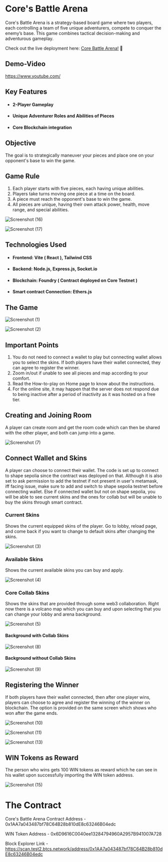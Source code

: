 # Core's Battle Arena
Core's Battle Arena is a strategy-based board game where two players, each controlling a team of five unique adventurers, compete to conquer the enemy’s base. This game combines tactical decision-making and adventurous gameplay.

Check out the live deployment here: [Core Battle Arena!](https://core-battle-arena.vercel.app/) 🚀

## Demo-Video
https://www.youtube.com/

## Key Features
* ####  2-Player Gameplay
* ####  Unique Adventurer Roles and Abilities of Pieces
* ####  Core Blockchain integration

## Objective
The goal is to strategically maneuver your pieces and place one on your opponent's base to win the game.

## Game Rule
1. Each player starts with five pieces, each having unique abilities.
2. Players take turns moving one piece at a time on the board.
3. A piece must reach the opponent's base to win the game.
4. All pieces are unique, having their own attack power, health, move range, and 
   special abilities.
   
![Screenshot (16)](https://github.com/user-attachments/assets/09692366-48d9-4107-ad5d-d81a08c1b381)

![Screenshot (17)](https://github.com/user-attachments/assets/9677bec9-2da2-418e-89fa-384fb98236a0)

## Technologies Used
* ####  Frontend: Vite ( React ), Tailwind CSS
* ####  Backend: Node.js, Express.js, Socket.io
* ####  Blockchain: Foundry ( Contract deployed on Core Testnet )
* ####  Smart contract Connection: Ethers.js

## The Game

![Screenshot (1)](https://github.com/user-attachments/assets/71997b4f-1d95-47f2-afe6-e62fda2f7cea)

![Screenshot (2)](https://github.com/user-attachments/assets/882575e4-fc0c-48d4-a82a-dc7efa68427a)

## Important Points
1. You do not need to connect a wallet to play but connecting wallet allows you to select the skins. If both players have their wallet connected, they can agree to register the winner.
2. Zoom in/out if unable to see all pieces and map according to your comfort.
3. Read the How-to-play on Home page to know about the instructions.
4. For the online site, it may happen that the server does not respond due to being inactive after a period of inactivity as it was hosted on a free tier.

## Creating and Joining Room
A player can create room and get the room code which can then be shared with the other player, and both can jump into a game.

![Screenshot (7)](https://github.com/user-attachments/assets/ec979c6b-c96e-4b95-a908-644ffd097799)

## Connect Wallet and Skins
A player can choose to connect their wallet. The code is set up to connect to shape sepolia since the contract was deployed on that. Although it is also set to ask permission to add the testnet if not present in user's metamask, iff facing issue, make sure to add and switch to shape sepolia testnet before connecting wallet. Else if connected wallet but not on shape sepolia, you will be able to see current skins and the ones for collab but will be unable to buy the skins through smart contract.

### Current Skins
Shows the current equipped skins of the player. Go to lobby, reload page, and come back if you want to change to default skins after changing the skins.

![Screenshot (3)](https://github.com/user-attachments/assets/2944dd53-d08a-4045-8963-7fdc0ca76eb7)

### Available Skins 
Shows the current available skins you can buy and apply.

![Screenshot (4)](https://github.com/user-attachments/assets/a2cef72b-01ec-4e77-bb73-f00475e670b9)

### Core Collab Skins
Shows the skins that are provided through some web3 collaboration. Right now there is a volcano map which you can buy and upon selecting that you can change your lobby and arena background.

![Screenshot (5)](https://github.com/user-attachments/assets/266f6918-6842-43b9-b018-3ea054ed05c3)

#### Background with Collab Skins

![Screenshot (8)](https://github.com/user-attachments/assets/72cae4f9-3dbd-4b6a-8eaa-737f018be2b6)

#### Background without Collab Skins

![Screenshot (9)](https://github.com/user-attachments/assets/26470c7f-3e2f-47ca-b840-b5831245e5c1)

## Registering the Winner
If both players have their wallet connected, then after one player wins, players can choose to agree and register the winning of the winner on blockchain. The option is provided on the same screen which shows who won after the game ends.

![Screenshot (10)](https://github.com/user-attachments/assets/b73a74f2-d17e-4043-8d3d-b67af86a83ad)

![Screenshot (11)](https://github.com/user-attachments/assets/94ba0c80-137f-4559-8cb1-75a3fd94349b)

![Screenshot (13)](https://github.com/user-attachments/assets/ba2eb1f0-5093-4f5b-9833-7a293b912c03)

## WIN Tokens as Reward
The person who wins gets 100 WIN tokens as reward which he can see in his wallet upon successfully importing the WIN token address.

![Screenshot (15)](https://github.com/user-attachments/assets/4d1bfd58-c0c1-48b5-807d-6cb20f126f9f)

# The Contract

Core's Battle Arena Contract Address - 0x1AA7a043487bf78C64B28b810dE8c63246B04edc

WIN Token Address - 0x6D9616C0040ee13284794960A2957B941007A728

Block Explorer Link - https://scan.test2.btcs.network/address/0x1AA7a043487bf78C64B28b810dE8c63246B04edc









